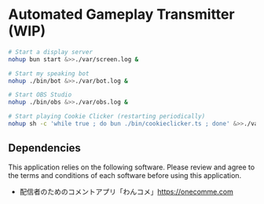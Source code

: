 # Automated Gameplay Transmitter (WIP)

```sh
# Start a display server
nohup bun start &>>./var/screen.log &

# Start my speaking bot
nohup ./bin/bot &>>./var/bot.log &

# Start OBS Studio
nohup ./bin/obs &>>./var/obs.log &

# Start playing Cookie Clicker (restarting periodically)
nohup sh -c 'while true ; do bun ./bin/cookieclicker.ts ; done' &>>./var/clicker.log
```

## Dependencies

This application relies on the following software.
Please review and agree to the terms and conditions of each software before using this application.

- 配信者のためのコメントアプリ「わんコメ」https://onecomme.com
